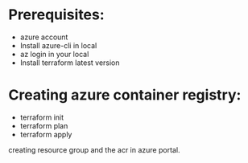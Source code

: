 # Prerequisites:
* azure account
* Install azure-cli in local
* az login in your local
* Install terraform latest version

# Creating azure container registry:
* terraform init
* terraform plan 
* terraform apply

creating resource group and the acr in azure portal.